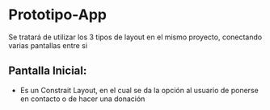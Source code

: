 # Prototipo-App

Se tratará de utilizar los 3 tipos de layout en el mismo proyecto,
conectando varias pantallas entre si

## Pantalla Inicial: 
  - Es un Constrait Layout, en el cual se da la opción al usuario de ponerse
    en contacto o de hacer una donación

    
